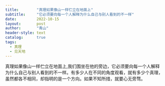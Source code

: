 ```yaml
---
title:        "真理如果像山一样伫立在地面上"
subtitle:     "它必须要向每一个人解释为什么自己与别人看到的不一样"
date:         2022-10-15
layout:       post
author:       "青山"
header-style: text
catalog:      true
tags:
  - 真理
  - 见天地
---
```


真理如果像山一样伫立在地面上,我们围坐在他的旁边，它必须要向每一个人解释为什么自己与别人看到的不一样。有多少人在不同的角度观看，就有多少个真理，虽然都各不相同，却指明的是一个方向。如果不知所措，就要心无旁骛。